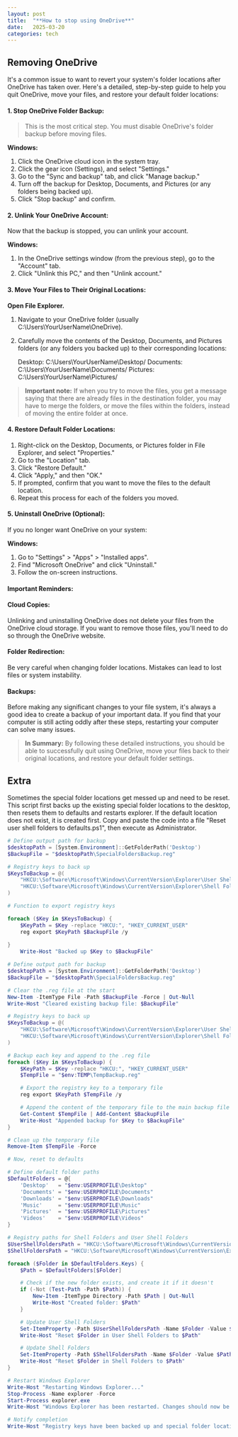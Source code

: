 ```yaml
---
layout: post
title:  "**How to stop using OneDrive**"
date:   2025-03-20
categories: tech
---
```



## Removing OneDrive

It's a common issue to want to revert your system's folder locations after OneDrive has taken over. Here's a detailed, step-by-step guide to help you quit OneDrive, move your files, and restore your default folder locations:

#### 1. Stop OneDrive Folder Backup:

>This is the most critical step. You must disable OneDrive's folder backup before moving files.

**Windows:**
1. Click the OneDrive cloud icon in the system tray.
2. Click the gear icon (Settings), and select "Settings."
3. Go to the "Sync and backup" tab, and click "Manage backup."
4. Turn off the backup for Desktop, Documents, and Pictures (or any folders being backed up).
5. Click "Stop backup" and confirm.

#### 2. Unlink Your OneDrive Account:

Now that the backup is stopped, you can unlink your account.

**Windows:**

1. In the OneDrive settings window (from the previous step), go to the "Account" tab.
2. Click "Unlink this PC," and then "Unlink account."

#### 3. Move Your Files to Their Original Locations:

**Open File Explorer.**
1. Navigate to your OneDrive folder (usually C:\Users\YourUserName\OneDrive).
2. Carefully move the contents of the Desktop, Documents, and Pictures folders (or any folders you backed up) to their corresponding locations:

    Desktop: C:\Users\YourUserName\Desktop/
    Documents: C:\Users\YourUserName\Documents/
    Pictures: C:\Users\YourUserName\Pictures/
    
>**Important note:** If when you try to move the files, you get a message saying that there are already files in the destination folder, you may have to merge the folders, or move the files within the folders, instead of moving the entire folder at once.

#### 4. Restore Default Folder Locations:

1. Right-click on the Desktop, Documents, or Pictures folder in File Explorer, and select "Properties."
2. Go to the "Location" tab.
3. Click "Restore Default."
4. Click "Apply," and then "OK."
5. If prompted, confirm that you want to move the files to the default location.
6. Repeat this process for each of the folders you moved.

#### 5. Uninstall OneDrive (Optional):

If you no longer want OneDrive on your system:

**Windows:**

1. Go to "Settings" > "Apps" > "Installed apps".
2. Find "Microsoft OneDrive" and click "Uninstall."
3. Follow the on-screen instructions.
 

#### Important Reminders:

#### Cloud Copies:
Unlinking and uninstalling OneDrive does not delete your files from the OneDrive cloud storage. If you want to remove those files, you'll need to do so through the OneDrive website.

#### Folder Redirection:
Be very careful when changing folder locations. Mistakes can lead to lost files or system instability.

#### Backups:
Before making any significant changes to your file system, it's always a good idea to create a backup of your important data.
If you find that your computer is still acting oddly after these steps, restarting your computer can solve many issues.

>**In Summary:** By following these detailed instructions, you should be able to successfully quit using OneDrive, move your files back to their original locations, and restore your default folder settings.

## Extra
Sometimes the special folder locations get messed up and need to be reset.  This script first backs up the existing special folder locations to the desktop, then resets them to defaults and restarts explorer.  If the default location does not exist, it is created first.  Copy and paste the code into a file "Reset user shell folders to defaults.ps1", then execute as Administrator.

```powershell
# Define output path for backup
$desktopPath = [System.Environment]::GetFolderPath('Desktop')
$BackupFile = "$desktopPath\SpecialFoldersBackup.reg"

# Registry keys to back up
$KeysToBackup = @(
    "HKCU:\Software\Microsoft\Windows\CurrentVersion\Explorer\User Shell Folders",
    "HKCU:\Software\Microsoft\Windows\CurrentVersion\Explorer\Shell Folders"
)

# Function to export registry keys

foreach ($Key in $KeysToBackup) {
    $KeyPath = $Key -replace "HKCU:", "HKEY_CURRENT_USER"
    reg export $KeyPath $BackupFile /y
    
}
    Write-Host "Backed up $Key to $BackupFile"

# Define output path for backup
$desktopPath = [System.Environment]::GetFolderPath('Desktop')
$BackupFile = "$desktopPath\SpecialFoldersBackup.reg"

# Clear the .reg file at the start
New-Item -ItemType File -Path $BackupFile -Force | Out-Null
Write-Host "Cleared existing backup file: $BackupFile"

# Registry keys to back up
$KeysToBackup = @(
    "HKCU:\Software\Microsoft\Windows\CurrentVersion\Explorer\User Shell Folders",
    "HKCU:\Software\Microsoft\Windows\CurrentVersion\Explorer\Shell Folders"
)

# Backup each key and append to the .reg file
foreach ($Key in $KeysToBackup) {
    $KeyPath = $Key -replace "HKCU:", "HKEY_CURRENT_USER"
    $TempFile = "$env:TEMP\TempBackup.reg"

    # Export the registry key to a temporary file
    reg export $KeyPath $TempFile /y

    # Append the content of the temporary file to the main backup file
    Get-Content $TempFile | Add-Content $BackupFile
    Write-Host "Appended backup for $Key to $BackupFile"
}

# Clean up the temporary file
Remove-Item $TempFile -Force

# Now, reset to defaults

# Define default folder paths
$DefaultFolders = @{
    'Desktop'   = "$env:USERPROFILE\Desktop"
    'Documents' = "$env:USERPROFILE\Documents"
    'Downloads' = "$env:USERPROFILE\Downloads"
    'Music'     = "$env:USERPROFILE\Music"
    'Pictures'  = "$env:USERPROFILE\Pictures"
    'Videos'    = "$env:USERPROFILE\Videos"
}

# Registry paths for Shell Folders and User Shell Folders
$UserShellFoldersPath = "HKCU:\Software\Microsoft\Windows\CurrentVersion\Explorer\User Shell Folders"
$ShellFoldersPath = "HKCU:\Software\Microsoft\Windows\CurrentVersion\Explorer\Shell Folders"

foreach ($Folder in $DefaultFolders.Keys) {
    $Path = $DefaultFolders[$Folder]

    # Check if the new folder exists, and create it if it doesn't
    if (-Not (Test-Path -Path $Path)) {
        New-Item -ItemType Directory -Path $Path | Out-Null
        Write-Host "Created folder: $Path"
    }

    # Update User Shell Folders
    Set-ItemProperty -Path $UserShellFoldersPath -Name $Folder -Value $Path
    Write-Host "Reset $Folder in User Shell Folders to $Path"

    # Update Shell Folders
    Set-ItemProperty -Path $ShellFoldersPath -Name $Folder -Value $Path
    Write-Host "Reset $Folder in Shell Folders to $Path"
}

# Restart Windows Explorer
Write-Host "Restarting Windows Explorer..."
Stop-Process -Name explorer -Force
Start-Process explorer.exe
Write-Host "Windows Explorer has been restarted. Changes should now be applied."

# Notify completion
Write-Host "Registry keys have been backed up and special folder locations reset to their default values."
```


